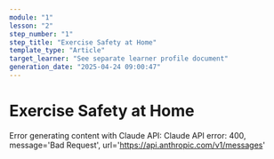 ```yaml
---
module: "1"
lesson: "2"
step_number: "1"
step_title: "Exercise Safety at Home"
template_type: "Article"
target_learner: "See separate learner profile document"
generation_date: "2025-04-24 09:00:47"
---
```


# Exercise Safety at Home

Error generating content with Claude API: Claude API error: 400, message='Bad Request', url='https://api.anthropic.com/v1/messages'